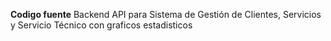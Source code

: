 **Codigo fuente**
Backend API para Sistema de Gestión de Clientes, Servicios y Servicio Técnico con graficos estadisticos
